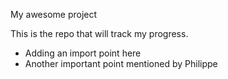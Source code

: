 My awesome project

This is the repo that will track my progress.


- Adding an import point here
- Another important point mentioned by Philippe
